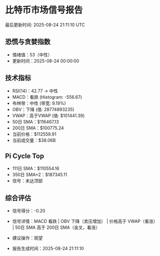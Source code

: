 # 比特币市场信号报告

最后更新时间: 2025-08-24 21:11:10 UTC

## 恐慌与贪婪指数
- 情绪值：53（中性）
- 更新时间：2025-08-24 00:00:00

## 技术指标
- RSI(14)：42.77 → 中性
- MACD：看跌 (Histogram: -556.67)
- 布林带：中性 (带宽: 9.19%)
- OBV：下降 (值: 28774893235)
- VWAP：高于VWAP (值: $101441.39)
- 50日 SMA：$116467.13
- 200日 SMA：$100775.24
- 当前价格：$112559.91
- 当前成交量：$38.06B

## Pi Cycle Top
- 111日 SMA：$110554.16
- 350日 SMA×2：$187345.11
- 信号：未达顶部

## 综合评估
- 信号得分：-0.20
- 信号详情：MACD 看跌 | OBV 下降（卖压增加） | 价格高于 VWAP（看涨） | 50日 SMA 高于 200日 SMA（金叉，看涨）
- 建议操作：观望

- 报告生成时间：2025-08-24 21:11:10